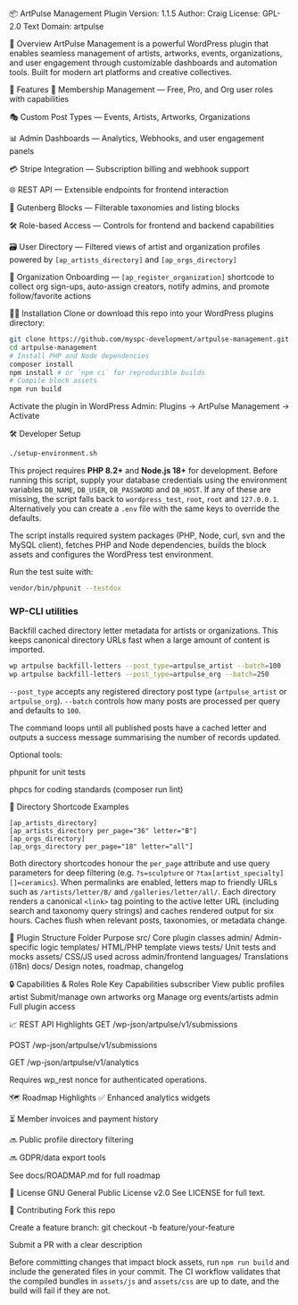 📦 ArtPulse Management Plugin
Version: 1.1.5
Author: Craig
License: GPL-2.0
Text Domain: artpulse

🎨 Overview
ArtPulse Management is a powerful WordPress plugin that enables seamless management of artists, artworks, events, organizations, and user engagement through customizable dashboards and automation tools. Built for modern art platforms and creative collectives.

🚀 Features
🔐 Membership Management — Free, Pro, and Org user roles with capabilities

🎭 Custom Post Types — Events, Artists, Artworks, Organizations

📊 Admin Dashboards — Analytics, Webhooks, and user engagement panels

💳 Stripe Integration — Subscription billing and webhook support

🌐 REST API — Extensible endpoints for frontend interaction

🧩 Gutenberg Blocks — Filterable taxonomies and listing blocks

🛠️ Role-based Access — Controls for frontend and backend capabilities

🗃️ User Directory — Filtered views of artist and organization profiles powered by `[ap_artists_directory]` and `[ap_orgs_directory]`

🧭 Organization Onboarding — `[ap_register_organization]` shortcode to collect org sign-ups, auto-assign creators, notify admins, and promote follow/favorite actions

🧑‍💻 Installation
Clone or download this repo into your WordPress plugins directory:

```bash
git clone https://github.com/myspc-development/artpulse-management.git
cd artpulse-management
# Install PHP and Node dependencies
composer install
npm install # or `npm ci` for reproducible builds
# Compile block assets
npm run build
```

Activate the plugin in WordPress Admin:
Plugins → ArtPulse Management → Activate

🛠️ Developer Setup

```bash
./setup-environment.sh
```
This project requires **PHP 8.2+** and **Node.js 18+** for development.
Before running this script, supply your database credentials using the
environment variables `DB_NAME`, `DB_USER`, `DB_PASSWORD` and
`DB_HOST`. If any of these are missing, the script falls back to
`wordpress_test`, `root`, `root` and `127.0.0.1`. Alternatively you can
create a `.env` file with the same keys to override the defaults.

The script installs required system packages (PHP, Node, curl, svn and
the MySQL client), fetches PHP and Node dependencies, builds the block
assets and configures the WordPress test environment.

Run the test suite with:

```bash
vendor/bin/phpunit --testdox
```

### WP-CLI utilities

Backfill cached directory letter metadata for artists or organizations. This keeps
canonical directory URLs fast when a large amount of content is imported.

```bash
wp artpulse backfill-letters --post_type=artpulse_artist --batch=100
wp artpulse backfill-letters --post_type=artpulse_org --batch=250
```

`--post_type` accepts any registered directory post type (`artpulse_artist` or
`artpulse_org`). `--batch` controls how many posts are processed per query and
defaults to `100`.

The command loops until all published posts have a cached letter and outputs a
success message summarising the number of records updated.

Optional tools:

phpunit for unit tests

phpcs for coding standards (composer run lint)

📘 Directory Shortcode Examples

```
[ap_artists_directory]
[ap_artists_directory per_page="36" letter="B"]
[ap_orgs_directory]
[ap_orgs_directory per_page="18" letter="all"]
```

Both directory shortcodes honour the `per_page` attribute and use query
parameters for deep filtering (e.g. `?s=sculpture` or `?tax[artist_specialty][]=ceramics`).
When permalinks are enabled, letters map to friendly URLs such as
`/artists/letter/B/` and `/galleries/letter/all/`. Each directory renders a
canonical `<link>` tag pointing to the active letter URL (including search and
taxonomy query strings) and caches rendered output for six hours. Caches flush
when relevant posts, taxonomies, or metadata change.

🔌 Plugin Structure
Folder	Purpose
src/	Core plugin classes
admin/	Admin-specific logic
templates/	HTML/PHP template views
tests/	Unit tests and mocks
assets/	CSS/JS used across admin/frontend
languages/	Translations (i18n)
docs/	Design notes, roadmap, changelog

🔒 Capabilities & Roles
Role	Key Capabilities
subscriber	View public profiles
artist	Submit/manage own artworks
org	Manage org events/artists
admin	Full plugin access

📈 REST API Highlights
GET /wp-json/artpulse/v1/submissions

POST /wp-json/artpulse/v1/submissions

GET /wp-json/artpulse/v1/analytics

Requires wp_rest nonce for authenticated operations.

🗺 Roadmap Highlights
✅ Enhanced analytics widgets

⏳ Member invoices and payment history

🔜 Public profile directory filtering

🔜 GDPR/data export tools

See docs/ROADMAP.md for full roadmap

📄 License
GNU General Public License v2.0
See LICENSE for full text.

🤝 Contributing
Fork this repo

Create a feature branch: git checkout -b feature/your-feature

Submit a PR with a clear description

Before committing changes that impact block assets, run `npm run build` and include the generated files in your commit. The CI workflow validates that the compiled bundles in `assets/js` and `assets/css` are up to date, and the build will fail if they are not.
